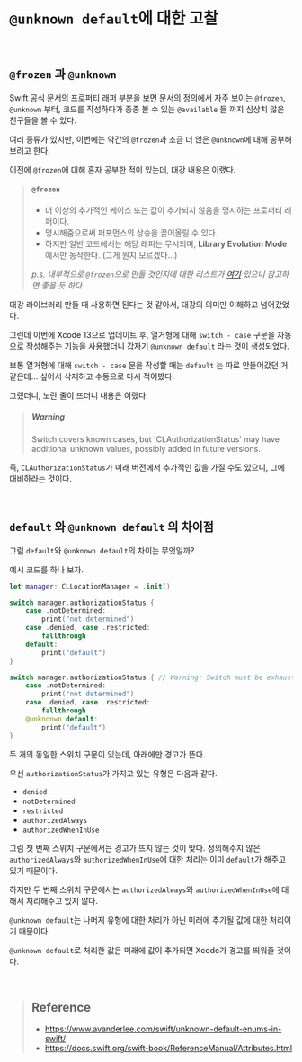 # `@unknown default`에 대한 고찰

<br/>



## `@frozen` 과 `@unknown`

Swift 공식 문서의 프로퍼티 래퍼 부분을 보면 문서의 정의에서 자주 보이는 `@frozen`, `@unknown` 부터, 코드를 작성하다가 종종 볼 수 있는 `@available` 들 까지 심상치 않은 친구들을 볼 수 있다.

여러 종류가 있지만, 이번에는 약간의 `@frozen`과 조금 더 얹은 `@unknown`에 대해 공부해보려고 한다.

이전에 `@frozen`에 대해 혼자 공부한 적이 있는데, 대강 내용은 이랬다.

>   #### `@frozen`
>
>   -   더 이상의 추가적인 케이스 또는 값이 추가되지 않음을 명시하는 프로퍼티 래퍼이다.
>   -   명시해줌으로써 퍼포먼스의 상승을 끌어올릴 수 있다.
>   -   하지만 일반 코드에서는 해당 래퍼는 무시되며, **Library Evolution Mode**에서만 동작한다. (그게 뭔지 모르겠다...)
>
>   *p.s. 내부적으로 `@frozen`으로 만들 것인지에 대한 리스트가 [여기](https://github.com/apple/swift-evolution/blob/master/proposals/0192-non-exhaustive-enums.md#effect-on-the-standard-library-and-overlays) 있으니 참고하면 좋을 듯 하다.*

대강 라이브러리 만들 때 사용하면 된다는 것 같아서, 대강의 의미만 이해하고 넘어갔었다.

그런데 이번에 Xcode 13으로 업데이트 후, 열거형에 대해 `switch - case` 구문을 자동으로 작성해주는 기능을 사용했더니 갑자기 `@unknown default` 라는 것이 생성되었다.

보통 열거형에 대해 `switch - case` 문을 작성할 때는 `default` 는 따로 안들어갔던 거 같은데... 싶어서 삭제하고 수동으로 다시 적어봤다.

그랬더니, 노란 줄이 뜨더니 내용은 이랬다.

>   ##### Warning
>
>   Switch covers known cases, but 'CLAuthorizationStatus' may have additional unknown values, possibly added in future versions.

즉, `CLAuthorizationStatus`가 미래 버전에서 추가적인 값을 가질 수도 있으니, 그에 대비하라는 것이다.

<br/>



## `default` 와 `@unknown default` 의 차이점

그럼 `default`와 `@unknown default`의 차이는 무엇일까?

예시 코드를 하나 보자.

```swift
let manager: CLLocationManager = .init()

switch manager.authorizationStatus {
    case .notDetermined:
    	print("not determined")
    case .denied, case .restricted:
    	fallthrough
    default:
    	print("default")
}

switch manager.authorizationStatus { // Warning: Switch must be exhaustive
    case .notDetermined:
    	print("not determined")
    case .denied, case .restricted:
    	fallthrough
    @unknonwn default:
    	print("default")
}
```

두 개의 동일한 스위치 구문이 있는데, 아래에만 경고가 뜬다.

우선 `authorizationStatus`가 가지고 있는 유형은 다음과 같다.

-   `denied`
-   `notDetermined`
-   `restricted`
-   `authorizedAlways`
-   `authorizedWhenInUse`

그럼 첫 번째 스위치 구문에서는 경고가 뜨지 않는 것이 맞다. 정의해주지 않은 `authorizedAlways`와 `authorizedWhenInUse`에 대한 처리는 이미 `default`가 해주고 있기 때문이다.

하지만 두 번째 스위치 구문에서는 `authorizedAlways`와 `authorizedWhenInUse`에 대해서 처리해주고 있지 않다.

`@unknown default`는 나머지 유형에 대한 처리가 아닌 미래에 추가될 값에 대한 처리이기 때문이다.

`@unknown default`로 처리한 값은 미래에 값이 추가되면 Xcode가 경고를 띄워줄 것이다.

<br/>



>   ## Reference
>
>   -   https://www.avanderlee.com/swift/unknown-default-enums-in-swift/
>   -   https://docs.swift.org/swift-book/ReferenceManual/Attributes.html


